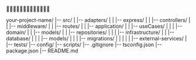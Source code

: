 🚧🚧🚧🚧🚧🚧🚧🚧🚧🚧🚧🚧🚧

your-project-name/
|-- src/
|   |-- adapters/
|   |   |-- express/
|   |       |-- controllers/
|   |       |-- middleware/
|   |       |-- routes/
|
|   |-- application/
|   |   |-- useCases/
|   |
|   |-- domain/
|   |   |-- models/
|   |   |-- repositories/
|   |
|   |-- infrastructure/
|   |   |-- database/
|   |   |   |-- models/
|   |   |   |-- migrations/
|   |   |
|   |   |-- external-services/
|
|-- tests/
|-- config/
|-- scripts/
|-- .gitignore
|-- tsconfig.json
|-- package.json
|-- README.md
